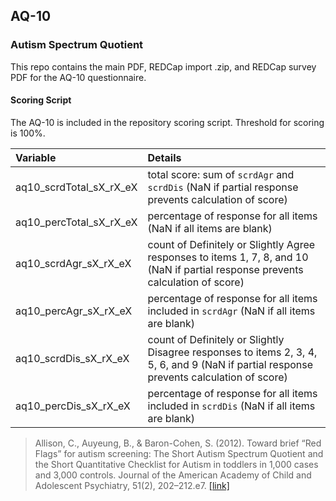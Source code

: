 ## AQ-10
### Autism Spectrum Quotient

This repo contains the main PDF, REDCap import .zip, and REDCap survey PDF for the AQ-10 questionnaire.


#### Scoring Script
The AQ-10 is included in the repository scoring script. Threshold for scoring is 100%.

| Variable | Details |
| :--  | :--  |
| aq10_scrdTotal_sX_rX_eX | total score: sum of `scrdAgr` and `scrdDis` (NaN if partial response prevents calculation of score) |
| aq10_percTotal_sX_rX_eX | percentage of response for all items (NaN if all items are blank) |
| aq10_scrdAgr_sX_rX_eX | count of Definitely or Slightly Agree responses to items 1, 7, 8, and 10 (NaN if partial response prevents calculation of score) |
| aq10_percAgr_sX_rX_eX | percentage of response for all items included in `scrdAgr` (NaN if all items are blank) |
| aq10_scrdDis_sX_rX_eX | count of Definitely or Slightly Disagree responses to items 2, 3, 4, 5, 6, and 9 (NaN if partial response prevents calculation of score) |
| aq10_percDis_sX_rX_eX | percentage of response for all items included in `scrdDis` (NaN if all items are blank) |

> Allison, C., Auyeung, B., & Baron-Cohen, S. (2012). Toward brief “Red Flags” for autism screening: The Short Autism Spectrum Quotient and the Short Quantitative Checklist for Autism in toddlers in 1,000 cases and 3,000 controls. Journal of the American Academy of Child and Adolescent Psychiatry, 51(2), 202–212.e7. [[link]](https://pubmed.ncbi.nlm.nih.gov/22265366/)